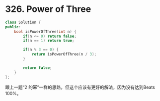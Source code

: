 # 326. Power of Three

```c++
class Solution {
public:
    bool isPowerOfThree(int n) {
        if(n <= 0) return false;
        if(n == 1) return true;

        if(n % 3 == 0) {
            return isPowerOfThree(n / 3);
        }

        return false;
    }
};
```

跟上一题“2 的幂”一样的思路，但这个应该有更好的解法，因为没有达到Beats 100%。